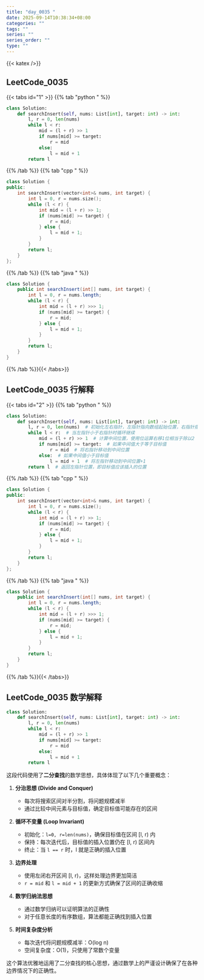 ```yaml
---
title: "day_0035 "
date: 2025-09-14T10:38:34+08:00
categories: ""
tags: ""
series: ""
series_order: ""
type: ""
---
```


{{< katex />}}


## LeetCode_0035 

{{< tabs id="1" >}}
{{% tab "python " %}}

```python 
class Solution:
    def searchInsert(self, nums: List[int], target: int) -> int:
        l, r = 0, len(nums)
        while l < r:
            mid = (l + r) >> 1
            if nums[mid] >= target:
                r = mid
            else:
                l = mid + 1
        return l 
```

{{% /tab %}}
{{% tab "cpp " %}}

```cpp 
class Solution {
public:
    int searchInsert(vector<int>& nums, int target) {
        int l = 0, r = nums.size();
        while (l < r) {
            int mid = (l + r) >> 1;
            if (nums[mid] >= target) {
                r = mid;
            } else {
                l = mid + 1;
            }
        }
        return l;
    }
}; 
```

{{% /tab %}}
{{% tab "java " %}}

```java 
class Solution {
    public int searchInsert(int[] nums, int target) {
        int l = 0, r = nums.length;
        while (l < r) {
            int mid = (l + r) >>> 1;
            if (nums[mid] >= target) {
                r = mid;
            } else {
                l = mid + 1;
            }
        }
        return l;
    }
} 
```

{{% /tab %}}{{< /tabs>}}

## LeetCode_0035  行解释

{{< tabs id="2" >}}
{{% tab "python " %}}

```python
class Solution:
    def searchInsert(self, nums: List[int], target: int) -> int:
        l, r = 0, len(nums)  # 初始化左右指针，左指针指向数组起始位置，右指针指向数组末尾
        while l < r:  # 当左指针小于右指针时循环继续
            mid = (l + r) >> 1  # 计算中间位置，使用位运算右移1位相当于除以2
            if nums[mid] >= target:  # 如果中间值大于等于目标值
                r = mid  # 将右指针移动到中间位置
            else:  # 如果中间值小于目标值
                l = mid + 1  # 将左指针移动到中间位置+1
        return l  # 返回左指针位置，即目标值应该插入的位置
```

{{% /tab %}}
{{% tab "cpp " %}}

```cpp 
class Solution {
public:
    int searchInsert(vector<int>& nums, int target) {
        int l = 0, r = nums.size();
        while (l < r) {
            int mid = (l + r) >> 1;
            if (nums[mid] >= target) {
                r = mid;
            } else {
                l = mid + 1;
            }
        }
        return l;
    }
}; 
```

{{% /tab %}}
{{% tab "java " %}}

```java 
class Solution {
    public int searchInsert(int[] nums, int target) {
        int l = 0, r = nums.length;
        while (l < r) {
            int mid = (l + r) >>> 1;
            if (nums[mid] >= target) {
                r = mid;
            } else {
                l = mid + 1;
            }
        }
        return l;
    }
} 
```

{{% /tab %}}{{< /tabs>}}

## LeetCode_0035  数学解释

```python 
class Solution:
    def searchInsert(self, nums: List[int], target: int) -> int:
        l, r = 0, len(nums)
        while l < r:
            mid = (l + r) >> 1
            if nums[mid] >= target:
                r = mid
            else:
                l = mid + 1
        return l 
```


这段代码使用了**二分查找**的数学思想，具体体现了以下几个重要概念：

1. **分治思想 (Divide and Conquer)**
   - 每次将搜索区间对半分割，将问题规模减半
   - 通过比较中间元素与目标值，确定目标值可能存在的区间

2. **循环不变量 (Loop Invariant)**
   - 初始化：`l=0, r=len(nums)`，确保目标值在区间 [l, r) 内
   - 保持：每次迭代后，目标值的插入位置仍在 [l, r) 区间内
   - 终止：当 `l == r` 时，l 就是正确的插入位置

3. **边界处理**
   - 使用左闭右开区间 [l, r)，这样处理边界更加简洁
   - `r = mid` 和 `l = mid + 1` 的更新方式确保了区间的正确收缩

4. **数学归纳法思想**
   - 通过数学归纳可以证明算法的正确性
   - 对于任意长度的有序数组，算法都能正确找到插入位置

5. **时间复杂度分析**
   - 每次迭代将问题规模减半：O(log n)
   - 空间复杂度：O(1)，只使用了常数个变量

这个算法优雅地运用了二分查找的核心思想，通过数学上的严谨设计确保了在各种边界情况下的正确性。


